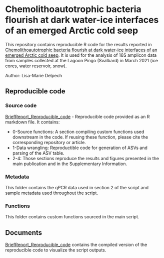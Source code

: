 # Chemolithoautotrophic bacteria flourish at dark water-ice interfaces of an emerged Arctic cold seep

This repository contains reproducible R code for the results reported in [Chemolithoautotrophic bacteria flourish at dark water-ice interfaces of an emerged Arctic cold seep](10.1093/ismejo/wrae170).
It is used for the analysis of 16S amplicon data from samples collected at the Lagoon Pingo (Svalbard) in March 2021 (ice cores, water reservoir, snow).  

Author: Lisa-Marie Delpech

## Reproducible code

### Source code

[BriefReport_Reproducible_code](https://github.com/lmdelpech/MethanIce-BriefReport-LP-ICE-2021/blob/main/BriefReport_Reproducible_code.Rmd) - Reproducible code provided as an R markdown file. It contains:  

* 0-Source functions: A section compiling custom functions used downstream in the code. If reusing these function, please cite the corresponding repository or article. 
* 1-Data wrangling: Reproductible code for generation of ASVs and parsing of the ASV table.
* 2-4: Those sections reproduce the results and figures presented in the main publication and in the Supplementary Information.

### Metadata

This folder contains the qPCR data used in section 2 of the script and sample metadata used throughout the script. 

### Functions

This folder contains custom functions sourced in the main script. 

## Documents

[BriefReport_Reproducible_code](https://github.com/lmdelpech/MethanIce-BriefReport-LP-ICE-2021/blob/main/Documents/BriefReport_Reproducible_code.md) contains the compiled version of the reproducible code to visualize the script outputs.

